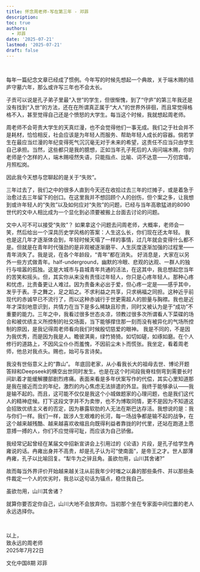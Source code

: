 ```yaml
---
title: 怀念周老师-写在第三年 - 邓菲
description: 
toc: true
authors:
  - 邓菲
date: '2025-07-21'
lastmod: '2025-07-21'
draft: false
---
```


<br>

每年一篇纪念文章已经成了惯例。今年写的时候先想起一个典故，关于端木赐的结庐守墓六年，那么或许写三年也不会太长。

<!--more-->

子贡可以说是孔子弟子里最“入世”的学生，但很惭愧，到了“守庐”的第三年我还是没有找到“入世”的方法，还在在所谓真正属于“大人”的世界外徘徊，而且常觉得格格不入，甚至觉得自己还是个愤怒的大学生。每当这个时候，我就想起周老师。
 
周老师不会苛责大学生的天真烂漫，也不会觉得他们一事无成。我们之于社会并不是耗材，恰恰相反，社会应该是为年轻人而服务、帮助年轻人成长的容器。倘若学生在最应当烂漫的年纪变得死气沉沉毫无对于未来的希望，这责任不应当只由学生自己承担。当然，这些都只是我的臆想，正如当年孔子死后的人询问端木赐，你的老师是个怎样的人，端木赐哑然失语，只能指点、比喻、词不达意——万仞宫墙，月照松岗。

因此我今天想与您聊起的是关于“失败”。
 
三年过去了，我们之中的很多人直到今天还在收拾过去三年的烂摊子，或是着急于治愈过去三年留下的创口。在这里我并不想回顾个人的创伤，但个案之多，让我想到或许年轻人的“失败”以及如何应对“失败”的问题，已经与当年高歌猛进的8090世代的文中人相比成为一个显化到必须要被搬上台面去讨论的问题。
 
文中人可不可以接受“失败”？
如果拿这个问题去问周老师，大概率，老师会一笑，然后给出一个深具历史学风格的答案：人生这么长，你们现在还太年轻。
我也是这几年才逐渐体会到，年轻时候天塌了一样的事情，过几年就会变得什么都不是。但就是在青年时代强劲的是非观被逐渐磨平、人生灰度逐渐加强的过程里——青年消失了。我是说，在各个年龄段，“青年”都在消失。
好消息是，大家在以另外一些方式做青年。half-underground，幽默的冷眼、悲观的达观、一群人的独行与喧嚣的孤独。这是大城市与县城青年共通的活法，在这其中，我总想起您当年的苦笑和摇头。但，其实你从来没有责怪过年轻人，你只是心疼年轻人。那种心疼和忧虑，比责备更让人难过。因为责备未必出于爱，但心疼一定是——感乎其中，发乎于表。手之舞之，足之蹈之。不求利益之共享，只求祸福之同担。这种近乎前现代的赤诚早已不流行了，而以这种赤诚行于世更需超人的胆量与胸襟。我也是近年才深刻地意识到，共情力在当下是多么稀缺且珍贵，同时又被认为是于“成功”不重要的能力。三年之中，我看过很多世态炎凉，领教过很多次所谓看人下菜碟的场合和被优绩主义所控制的社交场面，当下能够撑住那一刻而没有被异化的气场所控制的原因，是我记得周老师看向我们时候殷切慈爱的眼神。
我是不同的，不是因为我优秀，而是因为我是人。瞻彼淇奥，绿竹猗猗。如切如磋，如琢如磨。在个人修行的道路上，不因风尘仆仆而羞愧，不因前尘未卜而慌张。我坐定，看着周老师，他总对我点头。赐也，始可与言诗矣。
 
我没有世俗意义上的“靠山”。
年底回老家，从小看我长大的祖母去世、博论开题答辩和Deepseek的横空出世同时发生。也是在这个时间段我脊柱侧弯到需要长时间趴着才能缓解腰部剧烈疼痛。表面来看是多年伏案写作的代偿，其实心里知道那是我在接近而立的年纪，激烈的内心焦虑无法排遣的外显。我终于能够承认——我是输不起的。而且，这可能不仅仅是我这个小城做题家的心理问题，也是我们这代人的精神症候。打下这段文字并不为卖惨，也不为博取同情，更不是因为不知道这会招致优绩主义者的否定，因为暴露软肋的人无法在斯巴达存活。我想说的是：我与你们一样。我们一样，跋涉人生艰难的长河，每一场战争都是输不起的战争，在这个越来越残酷、越来越喜欢收缩且向既得利益者靠拢的时代里，还站在跑道上愿意搏一搏的人，你们不应觉得可耻，而应该为自己骄傲。

我经常记起曾经在某届文中招新宣讲会上引用过的《论语》片段，是孔子给学生冉雍说的话。冉雍出身并不高贵，却是孔子认为可“使南面”，是帝王之才。世人鄙薄冉雍，孔子以比喻回复。“犁牛为之骍且角。虽欲勿用，山川其舍诸?”

故而每当外界评价开始越来越关注从前我年少时嗤之以鼻的那些条件、并以那些条件裁定一个人的优劣时，我总以这句话为锚点，稳住我自己。

虽欲勿用，山川其舍诸？

就算你要否定你自己，山川大地不会放弃你。当初那个坐在专家面中间位置的老人永远选择你。

<br>

以上，\
致永远的周老师 \
2025年7月22日

文化中国8期 邓菲